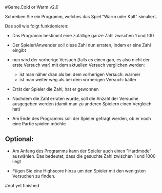 #Game.Cold or Warm v2.0

Schreiben Sie ein Programm, welches das Spiel "Warm oder Kalt" simuliert.

Das soll wie folgt funktionieren:

- Das Programm bestimmt eine zufällige ganze Zahl zwischen 1 und 100

- Der Spieler/Anwender soll diese Zahl nun erraten, indem er eine Zahl
  eingibt

- nun wird der vorherige Versuch (falls es einen gab, es also nicht der
  erste Versuch war) mit dem aktuellen Versuch verglichen werden:
  - ist man näher dran als bei dem vorherigen Versuch: wärmer
  - ist man weiter weg als bei dem vorherigen Versuch: kälter

- Errät der Spieler die Zahl, hat er gewonnen

- Nachdem die Zahl erraten wurde, soll die Anzahl der Versuche ausgegeben
  werden (damit man zu anderen Spielern einen Vergleich hat)

- Am Ende des Programms soll der Spieler gefragt werden, ob er noch eine
  Partie spielen möchte

Optional:
---------
- Am Anfang des Programms kann der Spieler auch einen "Hardmode" auswählen.
  Das bedeutet, dass die gesuchte Zahl zwischen 1 und 1000 liegt

- Fügen Sie eine Highscore hinzu um den Spieler mit den wenigsten Versuchen
  zu finden.

#not yet finished
